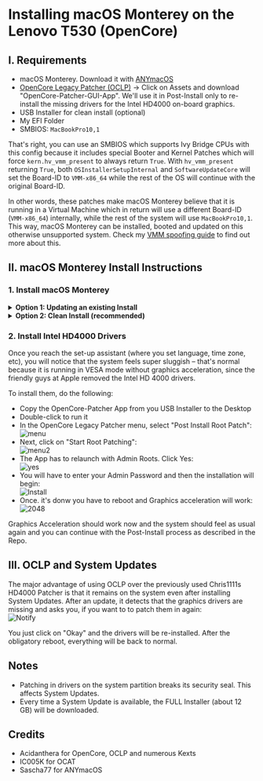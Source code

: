 # Installing macOS Monterey on the Lenovo T530 (OpenCore)

## I. Requirements

- macOS Monterey. Download it with [ANYmacOS](https://www.sl-soft.de/anymacos/)
- [OpenCore Legacy Patcher (OCLP)](https://github.com/dortania/OpenCore-Legacy-Patcher/releases) &rarr; Click on Assets and download "OpenCore-Patcher-GUI-App". We'll use it in Post-Install only to re-install the missing drivers for the Intel HD4000 on-board graphics. 
- USB Installer for clean install (optional)
- My EFI Folder
- SMBIOS: `MacBookPro10,1` 

That's right, you can use an SMBIOS which supports Ivy Bridge CPUs with this config because it includes special Booter and Kernel Patches which will force `kern.hv_vmm_present` to always return `True`. With `hv_vmm_present` returning `True`, both `OSInstallerSetupInternal` and `SoftwareUpdateCore` will set the Board-ID to `VMM-x86_64` while the rest of the OS will continue with the original Board-ID. 

In other words, these patches make macOS Monterey believe that it is running in a Virtual Machine which in return will use a different Board-ID (`VMM-x86_64`) internally, while the rest of the system will use `MacBookPro10,1`. This way, macOS Monterey can be installed, booted and updated on this otherwise unsupported system. Check my [VMM spoofing guide](https://github.com/5T33Z0/OC-Little-Translated/tree/main/09_Board-ID_VMM-Spoof) to find out more about this.

## II. macOS Monterey Install Instructions

### 1. Install macOS Monterey
<details>
<summary><strong>Option 1: Updating an existing Install</strong></summary>

**Option 1**: Updating an existing macOS Monterey Installation

- Download OCLP
- Mount your EFI Partition
- Paste in my EFI Folder and edit the `config.plist`:
	- Generate SMBIOS date for `MacBookPro10,1` (Core i7) or `MacBookPro10,2` (Core i5)
	- Change `csr-active-config` to: `EF0F0000` (a must to install the Intel HD4000 Drivers)
- Run the "Install macOS Monterey" App you've downloaded with ANYmacOS
- There will be a few reboots
- Boot from the new macOS Partition until it's no longer present in the Boot Picker

Continue with Step 2.
</details>
<details>
<summary><strong>Option 2: Clean Install (recommended)</strong></summary>

**Option 2**: Clean Install from USB flash drive (recommended)

If you want to create a USB Installer, you can use ANYmacOS as well or this Terminal command (name of the USB flash drive must be "USB"):

`sudo /Applications/Install\ macOS\ Monterey\ beta.app/Contents/Resources/createinstallmedia --nointeraction --downloadassets --volume /Volumes/USB`

After the USB installer has been created, do the following:

- Copy the OpenCore-Patcher App to the USB Installer (and OCAT or your plist Editor of choice as well)
- Mount EFI Partition of the USB flash drive
- Paste in my EFI Folder and edit the `config.plist`:
	- Generate SMBIOS date for `MacBookPro10,1` (Core i7) or `MacBookPro10,2` (Core i5)
	- Change `csr-active-config` to: `EF0F0000` (a must to install the Intel HD400 Drivers)
- Reboot from USB flash drive 
- Once you see the Install dialog go to Utilities and run Disk Utility to format the SSD or APFS Container you want to use.
- Continue the installation
- There will be a few reboots along the way. Boot rom the new Install Partition until it's no longer present in the Boot Picker

Continue with "Installation (Phase 2)".
</details>

### 2. Install Intel HD4000 Drivers

Once you reach the set-up assistant (where you set language, time zone, etc), you will notice that the system feels super sluggish – that's normal because it is running in VESA mode without graphics acceleration, since the friendly guys at Apple removed the Intel HD 4000 drivers. 

To install them, do the following:

- Copy the OpenCore-Patcher App from you USB Installer to the Desktop
- Double-click to run it 
- In the OpenCore Legacy Patcher menu, select "Post Install Root Patch":</br>![menu](https://user-images.githubusercontent.com/76865553/181920348-21a3abad-311f-49c6-b4d9-25e6560b6150.png)
- Next, click on "Start Root Patching":</br>![menu2](https://user-images.githubusercontent.com/76865553/181920368-bdfff312-6390-40a5-9af8-8331569fbe17.png)
- The App has to relaunch with Admin Roots. Click Yes:</br>![yes](https://user-images.githubusercontent.com/76865553/181920381-2b6a4194-60c3-472e-81bb-c5478e3298f9.png)
- You will have to enter your Admin Password and then the installation will begin:</br>![Install](https://user-images.githubusercontent.com/76865553/181920398-38ddf7c5-0dfd-428e-9d7a-5646010d3c08.png)
- Once. it's donw you have to reboot and Graphics acceleration will work:</br>![2048](https://user-images.githubusercontent.com/76865553/181920410-28cc08d2-0bcd-4868-b30d-112caec7206d.png)

Graphics Acceleration should work now and the system should feel as usual again and you can continue with the Post-Install process as described in the Repo.

## III. OCLP and System Updates
The major advantage of using OCLP over the previously used Chris1111s HD4000 Patcher is that it remains on the system even after installing System Updates. After an update, it detects that the graphics drivers are missing and asks you, if you want to to patch them in again:</br>![Notify](https://user-images.githubusercontent.com/76865553/181934588-82703d56-1ffc-471c-ba26-e3f59bb8dec6.png)

You just click on "Okay" and the drivers will be re-installed. After the obligatory reboot, everything will be back to normal.

## Notes
- Patching in drivers on the system partition breaks its security seal. This affects System Updates.
- Every time a System Update is available, the FULL Installer (about 12 GB) will be downloaded.

## Credits
- Acidanthera for OpenCore, OCLP and numerous Kexts
- IC005K for OCAT
- Sascha77 for ANYmacOS
